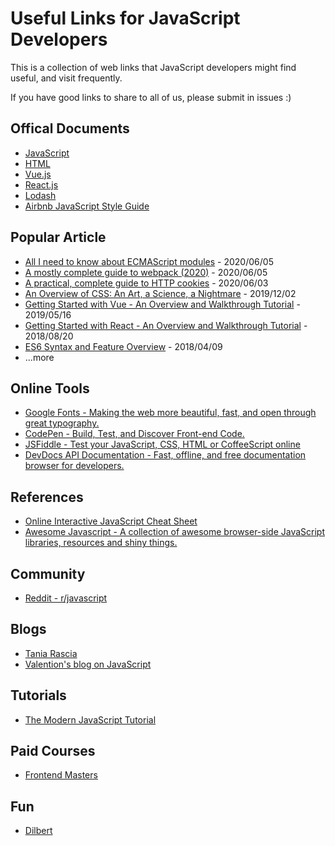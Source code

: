 # Useful Links for JavaScript Developers
This is a collection of web links that JavaScript developers might find useful, and visit frequently.

If you have good links to share to all of us, please submit in issues :)


## Offical Documents
* [JavaScript](https://developer.mozilla.org/en-US/docs/Web/JavaScript/Reference)
* [HTML](https://developer.mozilla.org/en-US/docs/Web/HTML/Reference)
* [Vue.js](https://vuejs.org/v2/guide/)
* [React.js](https://reactjs.org/docs/getting-started.html)
* [Lodash](https://lodash.com/docs/)
* [Airbnb JavaScript Style Guide](https://github.com/airbnb/javascript)


## Popular Article
* [All I need to know about ECMAScript modules](https://www.valentinog.com/blog/es-modules/) - 2020/06/05 
* [A mostly complete guide to webpack (2020)](https://www.valentinog.com/blog/webpack/) - 2020/06/05
* [A practical, complete guide to HTTP cookies](https://www.valentinog.com/blog/cookies/) - 2020/06/03
* [An Overview of CSS: An Art, a Science, a Nightmare](https://www.taniarascia.com/overview-of-css-concepts/) - 2019/12/02
* [Getting Started with Vue - An Overview and Walkthrough Tutorial](https://www.taniarascia.com/getting-started-with-vue/) - 2019/05/16
* [Getting Started with React - An Overview and Walkthrough Tutorial](https://www.taniarascia.com/getting-started-with-react/) - 2018/08/20
* [ES6 Syntax and Feature Overview](https://www.taniarascia.com/es6-syntax-and-feature-overview/) - 2018/04/09
* ...more

## Online Tools
* [Google Fonts - Making the web more beautiful, fast, and open through great typography.](https://fonts.google.com/)
* [CodePen - Build, Test, and Discover Front-end Code.](https://codepen.io/)
* [JSFiddle - Test your JavaScript, CSS, HTML or CoffeeScript online](https://reactjs.org/docs/getting-started.html)
* [DevDocs API Documentation - Fast, offline, and free documentation browser for developers.](https://devdocs.io/)



## References
* [Online Interactive JavaScript Cheat Sheet
](https://htmlcheatsheet.com/js/)
* [Awesome Javascript - A collection of awesome browser-side JavaScript libraries, resources and shiny things.](https://github.com/sorrycc/awesome-javascript)


## Community
* [Reddit - r/javascript](https://www.reddit.com/r/javascript/)


## Blogs
* [Tania Rascia](https://www.taniarascia.com/)
* [Valention's blog on JavaScript](https://www.valentinog.com/blog/)


## Tutorials
* [The Modern JavaScript Tutorial](http://javascript.info/)


## Paid Courses
* [Frontend Masters](https://frontendmasters.com/)


## Fun
* [Dilbert](https://dilbert.com/)


